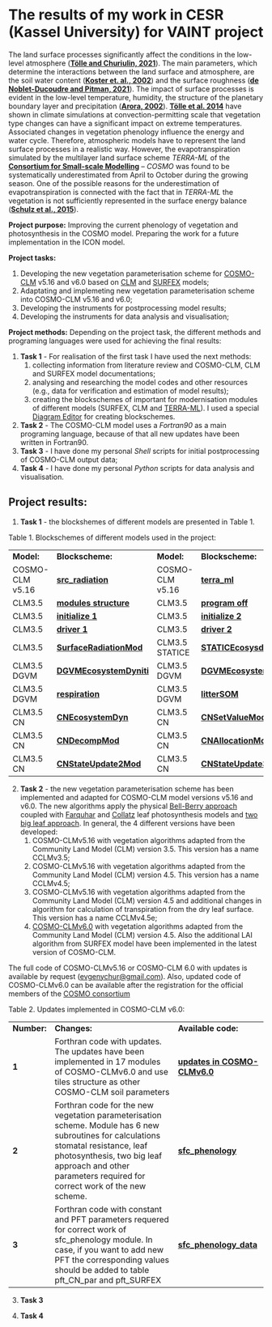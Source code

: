 # The results of my work in CESR (Kassel University) for VAINT project

The land surface processes significantly affect the conditions in the low-level atmosphere ([**Tölle and Churiulin, 2021**][1]). The main parameters, which determine the interactions between the land surface and atmosphere, are the soil water content ([**Koster et. al., 2002**][2]) and the surface roughness ([**de Noblet-Ducoudre and Pitman, 2021**][3]). The impact of surface processes is evident in the low-level temperature, humidity, the structure of the planetary boundary layer and precipitation ([**Arora, 2002**][4]). [**Tölle et al. 2014**][5] have shown in climate simulations at convection-permitting scale that vegetation type changes can have a significant impact on extreme temperatures. Associated changes in vegetation phenology influence the energy and water cycle. Therefore, atmospheric models have to represent the land surface processes in a realistic way. However, the evapotranspiration simulated by the multilayer land surface scheme *TERRA-ML* of the [**Consortium for Small-scale Modelling**][6] – *COSMO* was found to be systematically underestimated from April to October during the growing season. One of the possible reasons for the underestimation of evapotranspiration is connected with the fact that in *TERRA-ML* the vegetation is not sufficiently represented in the surface energy balance ([**Schulz et al., 2015**][7]).

**Project purpose:** Improving the current phenology of vegetation and photosynthesis in the COSMO model. Preparing the work for a future implementation in the ICON model. 

**Project tasks:**
1. Developing the new vegetation parameterisation scheme for [COSMO-CLM][8] v5.16 and v6.0 based on [CLM][9] and [SURFEX][10] models;
2. Adaptating and implemeting new vegetation parameterisation scheme into COSMO-CLM v5.16 and v6.0;
3. Developing the instruments for postprocessing model results;
4. Developing the instruments for data analysis and visualisation; 

**Project methods:**
Depending on the project task, the different methods and programing languages were used for achieving the final results:
1. **Task 1** - For realisation of the first task I have used the next methods:
    1. collecting information from literature review and COSMO-CLM, CLM and SURFEX model documentations;
    2. analysing and researching the model codes and other resources (e.g., data for verification and estimation of model results);
    3. creating the blockschemes of important for modernisation modules of different models (SURFEX, CLM and [TERRA-ML][11]).  I used a special [Diagram Editor][12] for creating blockschemes. 
2. **Task 2** - The COSMO-CLM model uses a *Fortran90* as a main programing language, because of that all new updates have been written in Fortran90.
3. **Task 3** - I have done my personal *Shell* scripts for initial postprocessing of COSMO-CLM output data;
4. **Task 4** - I have done my personal *Python* scripts for data analysis and visualisation.

## Project results:

1. **Task 1** - the blockshemes of different models are presented in Table 1.

Table 1. Blockschemes of different models used in the project:
<table>
<tr>
<td><b>Model:</b></td>
<td><b>Blockscheme:</b></td>  
<td><b>Model:</b></td>
<td><b>Blockscheme:</b></td>
<td><b>Model:</b></td>
<td><b>Blockscheme:</b></td> 
<tr>
    
<td>COSMO-CLM v5.16</td>
<td><a href="https://github.com/EvgenyChur/CESR/blob/main/Blockschemes/COSMO-CLM/src_radiation.jpg" target="_blank"><b>src_radiation</b></a></td>      
<td>COSMO-CLM v5.16</td>
<td><a href="https://github.com/EvgenyChur/CESR/blob/main/Blockschemes/COSMO-CLM/terra_ml.png" target="_blank"><b>terra_ml</b></a></td>      
<td>SURFEX</td>
<td><a href="https://github.com/EvgenyChur/CESR/blob/main/Blockschemes/SURFEX/vegetation_evol.jpg" target="_blank"><b>vegetation_evol</b></a></td>      
<tr>    

<td>CLM3.5</td>
<td><a href="https://github.com/EvgenyChur/CESR/blob/main/Blockschemes/CLM/1.%20CLM3.5%20model%20structure.jpg" target="_blank"><b>modules structure</b></a></td>      
<td>CLM3.5</td>
<td><a href="https://github.com/EvgenyChur/CESR/blob/main/Blockschemes/CLM/2.%20Program_off%20(CLM).jpg" target="_blank"><b>program off</b></a></td>      
<td>CLM3.5</td>
<td><a href="https://github.com/EvgenyChur/CESR/blob/main/Blockschemes/CLM/3.%20clm_comp%20(CLM).jpg" target="_blank"><b>clm comp</b></a></td>      
<tr>  

<td>CLM3.5</td>
<td><a href="https://github.com/EvgenyChur/CESR/blob/main/Blockschemes/CLM/4.%20Initialize1%20(CLM).jpg" target="_blank"><b>initialize 1</b></a></td>      
<td>CLM3.5</td>
<td><a href="https://github.com/EvgenyChur/CESR/blob/main/Blockschemes/CLM/5.%20Initialiaze2%20-%20important%20(CLM).jpg" target="_blank"><b>initialize 2</b></a></td> 
<td>CLM3.5</td>
<td><a href="https://github.com/EvgenyChur/CESR/blob/main/Blockschemes/CLM/6.%20InitSurfalbMod%20-%20first%20step%20(CLM).jpg" target="_blank"><b>initSurfalbMod</b></a></td>      
<tr>
    
<td>CLM3.5</td>
<td><a href="https://github.com/EvgenyChur/CESR/blob/main/Blockschemes/CLM/7.%20Driver1%20-%20calculations%20(CLM).jpg" target="_blank"><b>driver 1</b></a></td>      
<td>CLM3.5</td>
<td><a href="https://github.com/EvgenyChur/CESR/blob/main/Blockschemes/CLM/8.%20Driver2%20-%20printing%20(CLM).jpg" target="_blank"><b>driver 2</b></a></td> 
<td>CLM3.5</td>
<td><a href="https://github.com/EvgenyChur/CESR/blob/main/Blockschemes/CLM/9.%20CanopyFluxesMod.jpg" target="_blank"><b>CanopyFluxesMod</b></a></td>      
<tr>    
    
<td>CLM3.5</td>
<td><a href="https://github.com/EvgenyChur/CESR/blob/main/Blockschemes/CLM/10.%20SurfaceRadiationMod.jpg" target="_blank"><b>SurfaceRadiationMod</b></a></td>      
<td>CLM3.5 STATICE</td>
<td><a href="https://github.com/EvgenyChur/CESR/blob/main/Blockschemes/CLM/STATICE/STATICEcosysDynMod.jpg" target="_blank"><b>STATICEcosysdynMOD</b></a></td> 
<td>CLM3.5 DGVM</td>
<td><a href="https://github.com/EvgenyChur/CESR/blob/main/Blockschemes/CLM/DGVM/DGVMMod.jpg" target="_blank"><b>modules structure</b></a></td>    
<tr>    
    
<td>CLM3.5 DGVM</td>
<td><a href="https://github.com/EvgenyChur/CESR/blob/main/Blockschemes/CLM/DGVM/1.%20DGVMEcosystemDyniti.jpg" target="_blank"><b>DGVMEcosystemDyniti</b></a></td>      
<td>CLM3.5 DGVM</td>
<td><a href="https://github.com/EvgenyChur/CESR/blob/main/Blockschemes/CLM/DGVM/2.%20DGVMEcosystemMod.jpg" target="_blank"><b>DGVMEcosystemDyn</b></a></td> 
<td>CLM3.5 DGVM</td>
<td><a href="https://github.com/EvgenyChur/CESR/blob/main/Blockschemes/CLM/DGVM/3.%20Phenology%20%2B%20Fire.jpg" target="_blank"><b>phenology</b></a></td>     
<tr>     
    
<td>CLM3.5 DGVM</td>
<td><a href="https://github.com/EvgenyChur/CESR/blob/main/Blockschemes/CLM/DGVM/4.%20DGVMRespiration.jpg" target="_blank"><b>respiration</b></a></td>    
<td>CLM3.5 DGVM</td>
<td><a href="https://github.com/EvgenyChur/CESR/blob/main/Blockschemes/CLM/DGVM/5.%20LitterSOM.jpg" target="_blank"><b>litterSOM</b></a></td>     
<td>CLM3.5 CN</td>
<td><a href="https://github.com/EvgenyChur/CESR/blob/main/Blockschemes/CLM/CN/1.%20CN_model_structure.jpg" target="_blank"><b>modules structure</b></a></td>  
<tr>
    
<td>CLM3.5 CN</td>
<td><a href="https://github.com/EvgenyChur/CESR/blob/main/Blockschemes/CLM/CN/2.%20CNEcosystemDyn.jpg" target="_blank"><b>CNEcosystemDyn</b></a></td>    
<td>CLM3.5 CN</td>
<td><a href="https://github.com/EvgenyChur/CESR/blob/main/Blockschemes/CLM/CN/3.%20CNSetValueMod.jpg" target="_blank"><b>CNSetValueMod</b></a></td>     
<td>CLM3.5 CN</td>
<td><a href="https://github.com/EvgenyChur/CESR/blob/main/Blockschemes/CLM/CN/4.%20CNMResp.jpg" target="_blank"><b>CNMRespMod</b></a></td>  
<tr>

<td>CLM3.5 CN</td>
<td><a href="https://github.com/EvgenyChur/CESR/blob/main/Blockschemes/CLM/CN/5.%20CNDecompMod.jpg" target="_blank"><b>CNDecompMod</b></a></td>    
<td>CLM3.5 CN</td>
<td><a href="https://github.com/EvgenyChur/CESR/blob/main/Blockschemes/CLM/CN/6.%20CNAllocaionMod.jpg" target="_blank"><b>CNAllocationMod</b></a></td>     
<td>CLM3.5 CN</td>
<td><a href="https://github.com/EvgenyChur/CESR/blob/main/Blockschemes/CLM/CN/7.%20CNStateUpdate1Mod.jpg" target="_blank"><b>CNStateUpdate1Mod</b></a></td>  
<tr>    
    
<td>CLM3.5 CN</td>
<td><a href="https://github.com/EvgenyChur/CESR/blob/main/Blockschemes/CLM/CN/8.%20CNStateUpdate2Mod.jpg" target="_blank"><b>CNStateUpdate2Mod</b></a></td>    
<td>CLM3.5 CN</td>
<td><a href="https://github.com/EvgenyChur/CESR/blob/main/Blockschemes/CLM/CN/9.%20CNStateUpdate3Mod.jpg" target="_blank"><b>CNStateUpdate3Mod</b></a></td>     
<td>CLM3.5 CN</td>
<td><a href="https://github.com/EvgenyChur/CESR/blob/main/Blockschemes/CLM/CN/10.%20CNVegStructUpdate.jpg" target="_blank"><b>CNVegStructUpdate</b></a></td>    
</table>

2. **Task 2** - the new vegetation parameterisation scheme has been implemented and adapted for COSMO-CLM model versions v5.16 and v6.0. The new algorithms apply the physical [Bell-Berry approach][13] coupled with [Farquhar][14] and [Collatz][15] leaf photosynthesis models and [two big leaf approach][16]. In general, the 4 different versions have been developed: 
    1. COSMO-CLMv5.16 with vegetation algorithms adapted from the Community Land Model (CLM) version 3.5. This version has a name CCLMv3.5;
    2. COSMO-CLMv5.16 with vegetation algorithms adapted from the Community Land Model (CLM) version 4.5. This version has a name CCLMv4.5;
    3. COSMO-CLMv5.16 with vegetation algorithms adapted from the Community Land Model (CLM) version 4.5 and additional changes in algorithm for calculation of transpiration from the dry leaf surface. This version has a name CCLMv4.5e;
    4. [COSMO-CLMv6.0][18] with vegetation algorithms adapted from the Community Land Model (CLM) version 4.5. Also the additional LAI algorithm from SURFEX model have been implemented in the latest version of COSMO-CLM. 

The full code of COSMO-CLMv5.16 or COSMO-CLM 6.0 with updates is available by request (evgenychur@gmail.com). Also, updated code of COSMO-CLMv6.0 can be available after the registration for the official members of the [COSMO consortium][17]

Table 2. Updates implemented in COSMO-CLM v6.0:
<table>
<tr>
<td><b>Number:</b></td>
<td><b>Changes:</b></td>  
<td><b>Available code:</b></td>
<tr>

<td><b>1</b></td>
<td>Forthran code with updates. The updates have been implemented in 17 modules of COSMO-CLMv6.0 and use tiles structure as other COSMO-CLM soil parameters</td>
<td><a href="https://github.com/EvgenyChur/CESR/blob/main/changes%20in%20COSMO-CLMv6.0.f90" target="_blank"><b>updates in COSMO-CLMv6.0</b></a></td>
<tr>

<td><b>2</b></td>
<td>Forthran code for the new vegetation parameterisation scheme. Module has 6 new subroutines for calculations stomatal resistance, leaf photosynthesis, two big leaf approach and other parameters required for correct work of the new scheme.</td>
<td><a href="https://github.com/EvgenyChur/CESR/blob/main/sfc_phenology.f90"><b>sfc_phenology</b></a></td>
<tr>
    
<td><b>3</b></td>
<td>Forthran code with constant and PFT parameters requered for correct work of sfc_phenology module. In case, if you want to add new PFT the corresponding values should be added to table pft_CN_par and pft_SURFEX</td>
<td><a href="https://github.com/EvgenyChur/CESR/blob/main/sfc_phenology_data.f90" target="_blank"><b>sfc_phenology_data</b></a></td>   
</table>    

3. **Task 3**

4. **Task 4**



[1]: https://www.frontiersin.org/articles/10.3389/feart.2021.722244/full
[2]: https://journals.ametsoc.org/view/journals/hydr/3/3/1525-7541_2002_003_0363_ctdola_2_0_co_2.xml
[3]: https://oxfordre.com/climatescience/view/10.1093/acrefore/9780190228620.001.0001/acrefore-9780190228620-e-825
[4]: https://agupubs.onlinelibrary.wiley.com/doi/full/10.1029/2001RG000103
[5]: https://agupubs.onlinelibrary.wiley.com/doi/full/10.1002/2013JD020877
[6]: http://www.cosmo-model.org/
[7]: https://www.cosmo-model.org/content/model/documentation/newsLetters/newsLetter15/default.htm
[8]: https://www.cmcc.it/models/cosmo-clm-climate-limited-area-modelling-community
[9]: https://www.cesm.ucar.edu/models/cesm1.2/clm/CLM45_Tech_Note.pdf
[10]: https://www.umr-cnrm.fr/surfex/IMG/pdf/surfex_scidoc_v8.1.pdf
[11]: http://www.cosmo-model.org/content/model/documentation/core/default.htm
[12]: https://www.diagrameditor.com/
[13]: https://link.springer.com/chapter/10.1007%2F978-94-017-0519-6_48
[14]: https://link.springer.com/article/10.1007%2FBF00386231
[15]: https://www.sciencedirect.com/science/article/pii/0168192391900028?via%3Dihub
[16]: https://journals.ametsoc.org/view/journals/clim/20/15/jcli4222.1.xml
[17]: https://wiki.coast.hzg.de/clmcom
[18]: https://github.com/EvgenyChur/CESR/blob/main/changes%20in%20COSMO-CLMv6.0.f90
